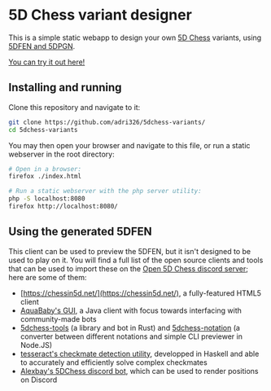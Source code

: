 # 5D Chess variant designer

This is a simple static webapp to design your own [5D Chess](https://5dchesswithmultiversetimetravel.com/) variants, using [5DFEN and 5DPGN](https://github.com/adri326/5dchess-notation/).

[You can try it out here!](https://adri326.github.io/5dchess-variants)

## Installing and running

Clone this repository and navigate to it:

```sh
git clone https://github.com/adri326/5dchess-variants/
cd 5dchess-variants
```

You may then open your browser and navigate to this file, or run a static webserver in the root directory:

```sh
# Open in a browser:
firefox ./index.html

# Run a static webserver with the php server utility:
php -S localhost:8080
firefox http://localhost:8080/
```

## Using the generated 5DFEN

This client can be used to preview the 5DFEN, but it isn't designed to be used to play on it.
You will find a full list of the open source clients and tools that can be used to import these on the [Open 5D Chess discord server](https://discord.chessin5d.net/); here are some of them:

- [https://chessin5d.net/](https://chessin5d.net/), a fully-featured HTML5 client
- [AquaBaby's GUI](https://github.com/Slavrick/5dChessGUI), a Java client with focus towards interfacing with community-made bots
- [5dchess-tools](https://github.com/adri326/5dchess-tools) (a library and bot in Rust) and [5dchess-notation](https://github.com/adri326/5dchess-notation) (a converter between different notations and simple CLI previewer in Node.JS)
- [tesseract's checkmate detection utility](https://github.com/penteract/cwmtt), developped in Haskell and able to accurately and efficiently solve complex checkmates
- [Alexbay's 5DChess discord bot](https://gitlab.com/alexbay218/5d-chess-discord), which can be used to render positions on Discord
